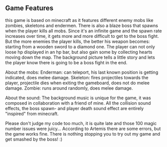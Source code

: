 ## Game Features
this game is based on minecraft as it features different enemy mobs like zombies,
skeletons and endermen. There is also a blaze boss that spawns when the player kills 
all mobs. Since it's an infinite game and the spawn rate increases over time, it gets
more and more difficult to get to the boss fight. But the more enemies the player kills,
the better his weapon becomes: starting from a wooden sword to a diamond one.
The player can not only loose hp displayed in an hp bar,
but also gain some by collecting hearts moving down the map.
The background picture tells a little story and lets the player know there is going to be
a boss fight in the end.

About the mobs:
Enderman: can teleport, his last known position is getting indicated, does melee damage.
Skeleton: fires projectiles towards the player, projectile dies when exiting the gameboard,
does not do melee damage.
Zombie: runs around randomly, does melee damage.

About the sound:
The background music is unique for the game, it was composed in collaboration with a friend of mine.
All the collision sound effects, the boss spawn- and player death sound effect are
entirely "inspired" from minecraft.

Please don't judge my code too much, it is quite late and those 100 magic number issues were juicy...
According to Artemis there are some errors, but the game works fine. There is nothing
stopping you to try out my game and get smashed by the boss! :)